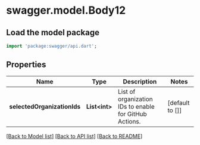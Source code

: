 # swagger.model.Body12

## Load the model package
```dart
import 'package:swagger/api.dart';
```

## Properties
Name | Type | Description | Notes
------------ | ------------- | ------------- | -------------
**selectedOrganizationIds** | **List&lt;int&gt;** | List of organization IDs to enable for GitHub Actions. | [default to []]

[[Back to Model list]](../README.md#documentation-for-models) [[Back to API list]](../README.md#documentation-for-api-endpoints) [[Back to README]](../README.md)

